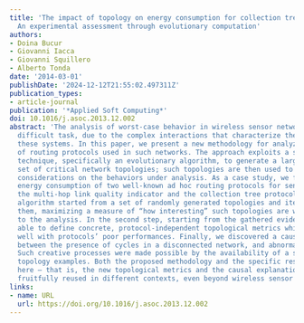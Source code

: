 ```yaml
---
title: 'The impact of topology on energy consumption for collection tree protocols:
  An experimental assessment through evolutionary computation'
authors:
- Doina Bucur
- Giovanni Iacca
- Giovanni Squillero
- Alberto Tonda
date: '2014-03-01'
publishDate: '2024-12-12T21:55:02.497311Z'
publication_types:
- article-journal
publication: '*Applied Soft Computing*'
doi: 10.1016/j.asoc.2013.12.002
abstract: 'The analysis of worst-case behavior in wireless sensor networks is an extremely
  difficult task, due to the complex interactions that characterize the dynamics of
  these systems. In this paper, we present a new methodology for analyzing the performance
  of routing protocols used in such networks. The approach exploits a stochastic optimization
  technique, specifically an evolutionary algorithm, to generate a large, yet tractable,
  set of critical network topologies; such topologies are then used to infer general
  considerations on the behaviors under analysis. As a case study, we focused on the
  energy consumption of two well-known ad hoc routing protocols for sensor networks:
  the multi-hop link quality indicator and the collection tree protocol. The evolutionary
  algorithm started from a set of randomly generated topologies and iteratively enhanced
  them, maximizing a measure of “how interesting” such topologies are with respect
  to the analysis. In the second step, starting from the gathered evidence, we were
  able to define concrete, protocol-independent topological metrics which correlate
  well with protocols’ poor performances. Finally, we discovered a causal relation
  between the presence of cycles in a disconnected network, and abnormal network traffic.
  Such creative processes were made possible by the availability of a set of meaningful
  topology examples. Both the proposed methodology and the specific results presented
  here – that is, the new topological metrics and the causal explanation – can be
  fruitfully reused in different contexts, even beyond wireless sensor networks.'
links:
- name: URL
  url: https://doi.org/10.1016/j.asoc.2013.12.002
---
```

